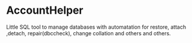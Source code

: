 # AccountHelper
Little SQL tool to manage databases with automatation for restore, attach ,detach, repair(dbccheck), change collation and others and others.
